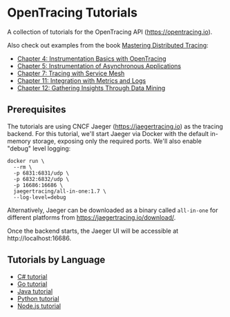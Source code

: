 # OpenTracing Tutorials

A collection of tutorials for the OpenTracing API (https://opentracing.io).

Also check out examples from the book [Mastering Distributed Tracing](https://www.shkuro.com/books/2019-mastering-distributed-tracing/):
* [Chapter 4: Instrumentation Basics with OpenTracing](https://github.com/PacktPublishing/Mastering-Distributed-Tracing/tree/master/Chapter04)
* [Chapter 5: Instrumentation of Asynchronous Applications](https://github.com/PacktPublishing/Mastering-Distributed-Tracing/tree/master/Chapter05)
* [Chapter 7: Tracing with Service Mesh](https://github.com/PacktPublishing/Mastering-Distributed-Tracing/tree/master/Chapter07)
* [Chapter 11: Integration with Metrics and Logs](https://github.com/PacktPublishing/Mastering-Distributed-Tracing/tree/master/Chapter11)
* [Chapter 12: Gathering Insights Through Data Mining](https://github.com/PacktPublishing/Mastering-Distributed-Tracing/tree/master/Chapter12)


## Prerequisites

The tutorials are using CNCF Jaeger (https://jaegertracing.io) as the tracing backend.
For this tutorial, we'll start Jaeger via Docker with the default in-memory storage, exposing only the required ports. We'll also enable "debug" level logging:

```
docker run \
  --rm \
  -p 6831:6831/udp \
  -p 6832:6832/udp \
  -p 16686:16686 \
  jaegertracing/all-in-one:1.7 \
  --log-level=debug
```

Alternatively, Jaeger can be downloaded as a binary called `all-in-one` for different platforms from https://jaegertracing.io/download/.

Once the backend starts, the Jaeger UI will be accessible at http://localhost:16686.

## Tutorials by Language

  * [C# tutorial](./csharp/)
  * [Go tutorial](./go/)
  * [Java tutorial](./java)
  * [Python tutorial](./python)
  * [Node.js tutorial](./nodejs)
